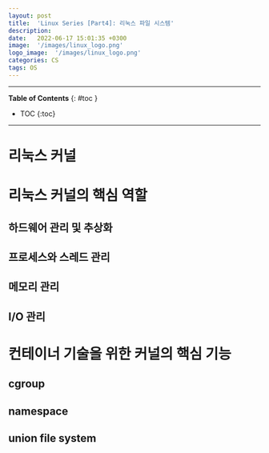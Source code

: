 ```yaml
---
layout: post
title:  'Linux Series [Part4]: 리눅스 파일 시스템'
description: 
date:   2022-06-17 15:01:35 +0300
image:  '/images/linux_logo.png'
logo_image:  '/images/linux_logo.png'
categories: CS
tags: OS
---
```


---
**Table of Contents**
{: #toc }
*  TOC
{:toc}
---

# 리눅스 커널

# 리눅스 커널의 핵심 역할

## 하드웨어 관리 및 추상화

## 프로세스와 스레드 관리

## 메모리 관리

## I/O 관리

# 컨테이너 기술을 위한 커널의 핵심 기능

## cgroup

## namespace

## union file system